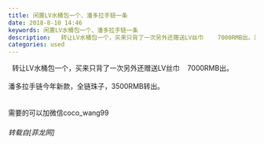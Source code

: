 ```yaml
---
title: 闲置LV水桶包一个、潘多拉手链一条
date: 2018-8-10 14:46
keywords: 闲置LV水桶包一个、潘多拉手链一条
description:   转让LV水桶包一个，买来只背了一次另外还赠送LV丝巾    7000RMB出。潘多拉手链今年新款，全链珠子，3500RMB转出。需要的可以加微信coco_wang99
categories: used
---
```

<td class="t_f" id="postmessage_1621536">

  转让LV水桶包一个，买来只背了一次另外还赠送LV丝巾    7000RMB出。<br/>
<br/>
潘多拉手链今年新款，全链珠子，3500RMB转出。<br/>
<br/>
<br/>
需要的可以加微信coco_wang99</td>
###### 转载自[菲龙网]